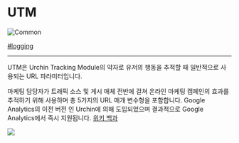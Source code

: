 # UTM
  
![Common](https://raw.githubusercontent.com/meotitda/DICTIONARY/master/2TAT1C/Label_Common.png)

<a href="https://www.google.com/search?biw=1194&bih=755&sxsrf=ALeKk01-1pNLZy_zD1v4ntSIqEeqKNahag%3A1606029652004&ei=UxG6X4jsPIuxmAXnh7fYBg&q=google+facebook+utm&oq=google+facebook+utm&gs_lcp=CgZwc3ktYWIQAzIGCAAQCBAeOgQIABBHOgcIIxCwAhAnOgQIABANOggIABAIEAcQHlCbIFisJmDVJ2gAcAJ4AIABzAGIAY8JkgEFMC42LjGYAQCgAQGqAQdnd3Mtd2l6yAEIwAEB&sclient=psy-ab&ved=0ahUKEwjI4Z_XzpXtAhWLGKYKHefDDWsQ4dUDCA0&uact=5">#logging</a>
  
---
  
UTM은 Urchin Tracking Module의 약자로 유저의 행동을 추적할 때 일반적으로 사용되는 URL 파라미터입니다.

마케팅 담당자가 트래픽 소스 및 게시 매체 전반에 걸쳐 온라인 마케팅 캠페인의 효과를 추적하기 위해 사용하며 총 5가지의  URL 매개 변수형을 포함합니다. Google Analytics의 이전 버전 인 Urchin에 의해 도입되었으며 결과적으로 Google Analytics에서 즉시 지원됩니다. [위키 백과](https://en.wikipedia.org/wiki/UTM_parameters)

<img src="https://user-images.githubusercontent.com/41575415/105191657-ac501800-5b7a-11eb-9ad4-7ac03ef26e2c.png">